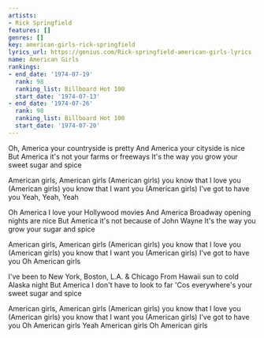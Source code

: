 ```yaml
---
artists:
- Rick Springfield
features: []
genres: []
key: american-girls-rick-springfield
lyrics_url: https://genius.com/Rick-springfield-american-girls-lyrics
name: American Girls
rankings:
- end_date: '1974-07-19'
  rank: 98
  ranking_list: Billboard Hot 100
  start_date: '1974-07-13'
- end_date: '1974-07-26'
  rank: 98
  ranking_list: Billboard Hot 100
  start_date: '1974-07-20'
---
```

Oh, America your countryside is pretty
And America your cityside is nice
But America it's not your farms or freeways
It's the way you grow your sweet sugar and spice

American girls, American girls
(American girls) you know that I love you
(American girls) you know that I want you
(American girls) I've got to have you
Yeah, Yeah, Yeah

Oh America I love your Hollywood movies
And America Broadway opening nights are nice
But America it's not because of John Wayne
It's the way you grow your sugar and spice

American girls, American girls
(American girls) you know that I love you
(American girls) you know that I want you
(American girls) I've got to have you
Oh American girls

I've been to New York, Boston, L.A. & Chicago
From Hawaii sun to cold Alaska night
But America I don't have to look to far
'Cos everywhere's your sweet sugar and spice

American girls, American girls
(American girls) you know that I love you
(American girls) you know that I want you
(American girls) I've got to have you
Oh American girls
Yeah American girls
Oh American girls
